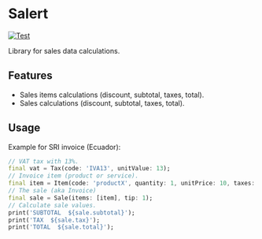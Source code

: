 # Salert

[![Test](https://github.com/h4j4x/salert/actions/workflows/test.yml/badge.svg)](https://github.com/h4j4x/salert/actions/workflows/test.yml)

Library for sales data calculations.

## Features

- Sales items calculations (discount, subtotal, taxes, total).
- Sales calculations (discount, subtotal, taxes, total).

## Usage

Example for SRI invoice (Ecuador):
```dart
// VAT tax with 13%.
final vat = Tax(code: 'IVA13', unitValue: 13);
// Invoice item (product or service).
final item = Item(code: 'productX', quantity: 1, unitPrice: 10, taxes: [vat]);
// The sale (aka Invoice)
final sale = Sale(items: [item], tip: 1);
// Calculate sale values.
print('SUBTOTAL  ${sale.subtotal}');
print('TAX  ${sale.tax}');
print('TOTAL  ${sale.total}');
```
